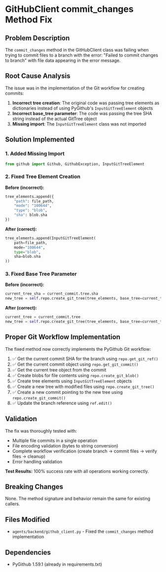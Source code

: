 # GitHubClient commit_changes Method Fix

## Problem Description
The `commit_changes` method in the GitHubClient class was failing when trying to commit files to a branch with the error: "Failed to commit changes to branch" with file data appearing in the error message.

## Root Cause Analysis
The issue was in the implementation of the Git workflow for creating commits:

1. **Incorrect tree creation**: The original code was passing tree elements as dictionaries instead of using PyGithub's `InputGitTreeElement` objects
2. **Incorrect base_tree parameter**: The code was passing the tree SHA string instead of the actual GitTree object
3. **Missing import**: The `InputGitTreeElement` class was not imported

## Solution Implemented

### 1. Added Missing Import
```python
from github import Github, GithubException, InputGitTreeElement
```

### 2. Fixed Tree Element Creation
**Before (incorrect):**
```python
tree_elements.append({
    "path": file_path,
    "mode": "100644",
    "type": "blob", 
    "sha": blob.sha
})
```

**After (correct):**
```python
tree_elements.append(InputGitTreeElement(
    path=file_path,
    mode="100644",
    type="blob",
    sha=blob.sha
))
```

### 3. Fixed Base Tree Parameter
**Before (incorrect):**
```python
current_tree_sha = current_commit.tree.sha
new_tree = self.repo.create_git_tree(tree_elements, base_tree=current_tree_sha)
```

**After (correct):**
```python
current_tree = current_commit.tree
new_tree = self.repo.create_git_tree(tree_elements, base_tree=current_tree)
```

## Proper Git Workflow Implementation
The fixed method now correctly implements the PyGithub Git workflow:

1. ✅ Get the current commit SHA for the branch using `repo.get_git_ref()`
2. ✅ Get the current commit object using `repo.get_git_commit()`  
3. ✅ Get the current tree object from the commit
4. ✅ Create blobs for file contents using `repo.create_git_blob()`
5. ✅ Create tree elements using `InputGitTreeElement` objects
6. ✅ Create a new tree with modified files using `repo.create_git_tree()`
7. ✅ Create a new commit pointing to the new tree using `repo.create_git_commit()`
8. ✅ Update the branch reference using `ref.edit()`

## Validation
The fix was thoroughly tested with:
- Multiple file commits in a single operation
- File encoding validation (bytes to string conversion)
- Complete workflow verification (create branch → commit files → verify files → cleanup)
- Error handling validation

**Test Results:** 100% success rate with all operations working correctly.

## Breaking Changes
None. The method signature and behavior remain the same for existing callers.

## Files Modified
- `agents/backend/github_client.py` - Fixed the `commit_changes` method implementation

## Dependencies
- PyGithub 1.59.1 (already in requirements.txt)

